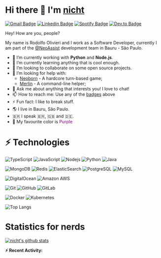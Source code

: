 # Hi there 👋 I'm [nicht](https://nicht.rocks)
[![Gmail Badge](https://img.shields.io/badge/-rodolfo.olivieri3@gmail.com-c14438?style=for-the-badge&logo=Gmail&logoColor=white)](mailto:rodolfo.olivieri3@gmail.com "Connect via Email")
[![Linkedin Badge](https://img.shields.io/badge/-Rodolfo%20Olivieri-0072b1?style=for-the-badge&logo=Linkedin&logoColor=white)](https://www.linkedin.com/in/rodolfoolivieri/ "Connect on LinkedIn")
[![Spotify Badge](https://img.shields.io/badge/-Spotify-1DB954?style=for-the-badge&logo=Spotify&logoColor=white)](https://open.spotify.com/user/22ydzsykc57ailqsqbn4ycwsq)
[![Dev.to Badge](https://img.shields.io/badge/DEV.TO-%230A0A0A.svg?style=for-the-badge&logo=dev-to&logoColor=white)](https://dev.to/nicht)


Hey! How are you, people?

My name is Rodolfo Olivieri and I work as a Software Developer, currently I am part of the [@NeoAssist](https://github.com/NeoAssist) development team in Bauru - São Paulo.

- 🔭 I’m currently working with **Python** and **Node.js**.
- 🌱 I’m currently learning anything that is cool enough.
- 👯 I’m looking to collaborate on some open source projects.
- 🤔 I’m looking for help with:
    * [Neoborn](https://github.com/neoborn-io) - A hardcore turn-based game;
    * [Merlin](https://github.com/nicht/merlin) - A command-line helper;
- 💬 Ask me about anything that interests you! I love to chat!
- 📫 How to reach me: Use any of the [badges](#hi-there--im-nicht) above
- ⚡ Fun fact: I like to break stuff. 
- 🌎 I live in Bauru, São Paulo.
- 🇧🇷 I speak 🇧🇷, 🇬🇧 and 🇩🇪.
- 🌈 My favourite color is <span style="color: purple">Purple</span>


# ⚡ Technologies

![TypeScript](https://img.shields.io/badge/-TypeScript-purple?style=for-the-badge&logo=typescript)
![JavaScript](https://img.shields.io/badge/-JavaScript-purple?style=for-the-badge&logo=javascript)
![Nodejs](https://img.shields.io/badge/-Nodejs-purple?style=for-the-badge&logo=Node.js)
![Python](https://img.shields.io/badge/-Python-purple?style=for-the-badge&logo=Python)
![Java](https://img.shields.io/badge/-java-purple?style=for-the-badge&logo=java)

![MongoDB](https://img.shields.io/badge/-MongoDB-purple?style=for-the-badge&logo=mongodb)
![Redis](https://img.shields.io/badge/-Redis-purple?style=for-the-badge&logo=Redis)
![ElasticSearch](https://img.shields.io/badge/-ElasticSearch-purple?style=for-the-badge&logo=elasticsearch)
![PostgreSQL](https://img.shields.io/badge/-PostgreSQL-purple?style=for-the-badge&logo=postgresql)
![MySQL](https://img.shields.io/badge/-MySQL-purple?style=for-the-badge&logo=mysql)

![DigitalOcean](https://img.shields.io/badge/-Digital%20Ocean-purple?style=for-the-badge&logo=digitalocean)
![Amazon AWS](https://img.shields.io/badge/Amazon%20AWS-purple?style=for-the-badge&logo=amazon-aws)

![Git](https://img.shields.io/badge/-Git-purple?style=for-the-badge&logo=git)
![GitHub](https://img.shields.io/badge/-GitHub-purple?style=for-the-badge&logo=github)
![GitLab](https://img.shields.io/badge/-GitLab-purple?style=for-the-badge&logo=gitlab)

![Docker](https://img.shields.io/badge/-Docker-purple?style=for-the-badge&logo=docker)
![Kubernetes](https://img.shields.io/badge/-Kubernetes-purple?style=for-the-badge&logo=kubernetes)

![Top Langs](https://github-readme-stats.vercel.app/api/top-langs/?username=nicht&hide=TeX&layout=compact&theme=nightowl)  

# Statistics for nerds

[![nicht's github stats](https://github-readme-stats.vercel.app/api?username=nicht&show_icons=true&theme=nightowl&include_all_commits=true)](https://github.com/anuraghazra/github-readme-stats)


**:zap: Recent Activity:**

<!--START_SECTION:activity-->


<!--START_SECTION:waka-->

<!--END_SECTION:waka-->